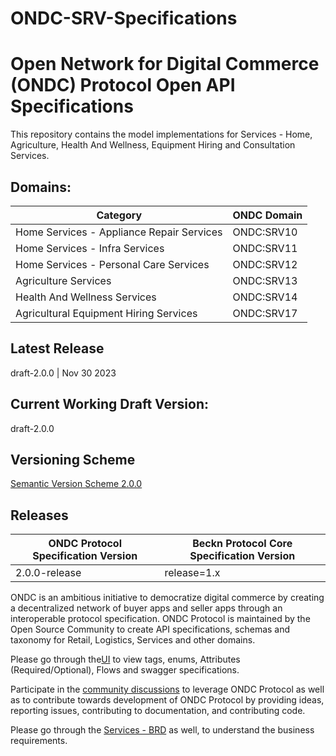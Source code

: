 # ONDC-SRV-Specifications

# Open Network for Digital Commerce (ONDC) Protocol Open API Specifications

This repository contains the model implementations for Services - Home, Agriculture, Health And Wellness, Equipment Hiring and Consultation Services.

## Domains:
| Category                                                | ONDC Domain|
| --------------------------------------------------------|------------|
| Home Services - Appliance Repair Services               | ONDC:SRV10 |
| Home Services - Infra Services                          | ONDC:SRV11 |
| Home Services - Personal Care Services                  | ONDC:SRV12 |
| Agriculture Services                                    | ONDC:SRV13 |
| Health And Wellness Services                            | ONDC:SRV14 |
| Agricultural Equipment Hiring Services                  | ONDC:SRV17 |

## Latest Release
draft-2.0.0 | Nov 30 2023

## Current Working Draft Version: 
draft-2.0.0

## Versioning Scheme
[Semantic Version Scheme 2.0.0](https://semver.org/)

## Releases

| ONDC Protocol Specification Version | Beckn Protocol Core Specification Version      |
|-------------------------------------|------------------------------------------------|
| 2.0.0-release                        | release=1.x                                   |

ONDC is an ambitious initiative to democratize digital commerce by creating a decentralized network of buyer apps and seller apps through an interoperable protocol specification. 
ONDC Protocol is maintained by the Open Source Community to create API specifications, schemas and taxonomy for Retail, Logistics, Services and other domains.

Please go through the[UI](https://ondc-official.github.io/ONDC-SRV-Specifications/#) to view tags, enums, Attributes (Required/Optional), Flows and swagger specifications.

Participate in the [community discussions](https://github.com/ONDC-Official/ONDC-SRV-Specifications/discussions) to leverage ONDC Protocol as well as to contribute towards development of ONDC Protocol by providing ideas, reporting issues, contributing to documentation, and contributing code.

Please go through the [Services - BRD](https://docs.google.com/document/d/1Xo2JOApXlJEht0BMhGHUZwo1ZIQ6bczw/edit) as well, to understand the business requirements.
